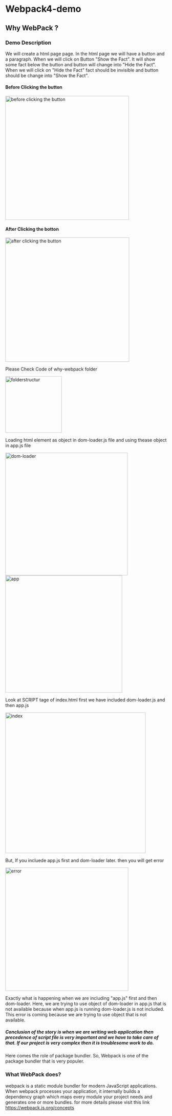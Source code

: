 # Webpack4-demo
## Why WebPack ?
### Demo Description

We will create a html page page. In the html page we will have a button and a paragraph.
When we will click on Button "Show the Fact". It will show some fact below the button and
button will change into "Hide the Fact". When we will click on "Hide the Fact" fact should
be invisible and button should be change into "Show the Fact".

#### Before Clicking the button

<img width="386" alt="before clicking the button" src="https://user-images.githubusercontent.com/27186815/42442693-fb056efe-8388-11e8-8176-338512554f07.PNG">

#### After Clicking the botton

<img width="387" alt="after clicking the button" src="https://user-images.githubusercontent.com/27186815/42442686-f1a3a6b4-8388-11e8-8b95-39134116612f.PNG">

Please Check Code of why-webpack folder

  <img width="176" alt="folderstructur" src="https://user-images.githubusercontent.com/27186815/42441053-f5b82c74-8384-11e8-8020-a827e0e5cd39.png">
  
Loading html element as object in  dom-loader.js file and using thease object in app.js file
  
   <img width="382" alt="dom-loader" src="https://user-images.githubusercontent.com/27186815/42441519-03c59b66-8386-11e8-9f2e-e2c58fd52fb6.PNG">
   
   <img width="365" alt="app" src="https://user-images.githubusercontent.com/27186815/42443372-f1772704-838a-11e8-8cb9-e7d23bbad7ed.PNG">

Look at SCRIPT tage of index.html first we have included dom-loader.js and then app.js 

<img width="438" alt="index" src="https://user-images.githubusercontent.com/27186815/42443934-72d603e6-838c-11e8-8736-f6bd08414cda.png">

But, If you incluede app.js first and dom-loader later. then you will get error
 
 <img width="384" alt="error" src="https://user-images.githubusercontent.com/27186815/42444389-95b012a2-838d-11e8-92a3-106cb80e1cd6.PNG">
 
Exactly what is happening when we are including "app.js" first and then dom-loader. Here, we are trying to use object of dom-loader in app.js that is not available because when app.js is running dom-loader.js is not included. This error is coming because we are trying to use object that is not available.

##### Conclusion of the story is when we are writing web application then precedence of script file is very important and we have to take care of that. If our project is very complex then it is troublesome work to do.

Here comes the role of package bundler. So, Webpack is one of the package bundler that is very populer.
### What WebPack does?
webpack is a static module bundler for modern JavaScript applications. When webpack processes your application, it internally builds a dependency graph which maps every module your project needs and generates one or more bundles.
for more details please visit this link https://webpack.js.org/concepts


